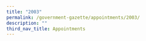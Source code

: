 ```yaml
---
title: "2003"
permalink: /government-gazette/appointments/2003/
description: ""
third_nav_title: Appointments
---
```

